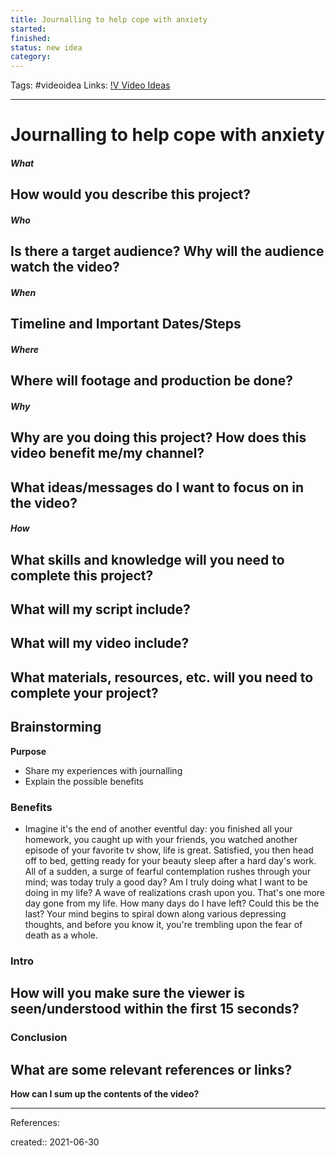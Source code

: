 ```yaml
---
title: Journalling to help cope with anxiety
started:
finished:
status: new idea
category:
---
```

Tags: #videoidea
Links: [!V Video Ideas](out/v-video-ideas.md)
___
# Journalling to help cope with anxiety
##### What
**How would you describe this project?**
- 

##### Who
**Is there a target audience? Why will the audience watch the video?**
- 

##### When
**Timeline and Important Dates/Steps**
- 

##### Where
**Where will footage and production be done?**
- 

##### Why
**Why are you doing this project? How does this video benefit me/my channel?**
- 

**What ideas/messages do I want to focus on in the video?**
- 

##### How
**What skills and knowledge will you need to complete this project?**
- 

**What will my script include?**
- 

**What will my video include?**
- 

**What materials, resources, etc. will you need to complete your project?**
- 

## Brainstorming
**Purpose**
- Share my experiences with journalling
- Explain the possible benefits
### Benefits
- Imagine it's the end of another eventful day: you finished all your homework, you caught up with your friends, you watched another episode of your favorite tv show, life is great. Satisfied, you then head off to bed, getting ready for your beauty sleep after a hard day's work. All of a sudden, a surge of fearful contemplation rushes through your mind; was today truly a good day? Am I truly doing what I want to be doing in my life? A wave of realizations crash upon you. That's one more day gone from my life. How many days do I have left? Could this be the last? Your mind begins to spiral down along various depressing thoughts, and before you know it, you're trembling upon the fear of death as a whole.
### Intro
**How will you make sure the viewer is seen/understood within the first 15 seconds?**
- 
### Conclusion
**What are some relevant references or links?**
- 

**How can I sum up the contents of the video?**
___
References:

created:: 2021-06-30